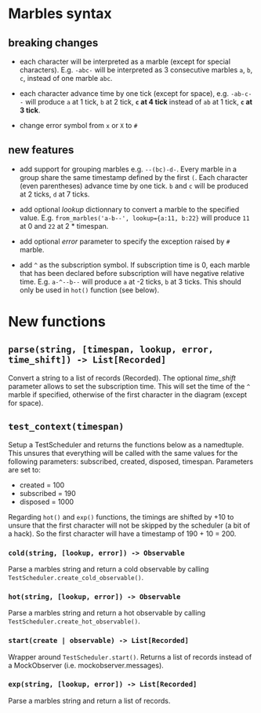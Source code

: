 
# Marbles syntax
## breaking changes
- each character will be interpreted as a marble (except for special characters). E.g. `-abc-` will be interpreted as 3 consecutive marbles `a`, `b`, `c`, instead of one marble `abc`.

- each character advance time by one tick (except for space), e.g. `-ab-c--` will produce `a` at 1 tick, `b` at 2 tick, **`c` at 4 tick** instead of `ab` at 1 tick, **`c` at 3 tick**.

- change error symbol from `x` or `X` to `#`

## new features

- add support for grouping marbles e.g. `--(bc)-d-`. Every marble in a group share the same timestamp defined by the first `(`. Each character (even parentheses) advance time by one tick. `b` and `c` will be produced at 2 ticks, `d` at 7 ticks.

- add optional *lookup* dictionnary to convert a marble to the specified value. E.g. `from_marbles('a-b--', lookup={a:11, b:22}` will produce `11` at 0 and `22` at 2 * timespan.

- add optional *error* parameter to specify the exception raised by `#` marble.

- add `^` as the subscription symbol. If subscription time is 0, each marble that has been declared before subscription will have negative relative time. E.g. `a-^--b--` will produce `a` at -2 ticks, `b` at 3 ticks. This should only be used in `hot()` function (see below).


# New functions
## `parse(string, [timespan, lookup, error, time_shift]) -> List[Recorded]`
Convert a string to a list of records (Recorded). The optional *time_shift* parameter allows to set the subscription time. This will set the time of the `^` marble if specified, otherwise of the first character in the diagram (except for space). 

## `test_context(timespan)`
Setup a TestScheduler and returns the functions below as a namedtuple. This unsures that everything will be called with the same values for the following parameters: subscribed, created, disposed, timespan. Parameters are set to:
- created = 100
- subscribed = 190
- disposed = 1000

Regarding `hot()` and `exp()` functions, the timings are shifted by +10 to unsure that the first character will not be skipped by the scheduler (a bit of a hack). So the first character will have a timestamp of 190 + 10 = 200.

### `cold(string, [lookup, error]) -> Observable`
Parse a marbles string and return a cold observable by calling `TestScheduler.create_cold_observable()`.

### `hot(string, [lookup, error]) -> Observable`
Parse a marbles string and return a hot observable by calling `TestScheduler.create_hot_observable()`.

### `start(create | observable) -> List[Recorded]`
Wrapper around `TestScheduler.start()`. Returns a list of records instead of a MockObserver (i.e. mockobserver.messages).

### `exp(string, [lookup, error]) -> List[Recorded]`
Parse a marbles string and return a list of records.

